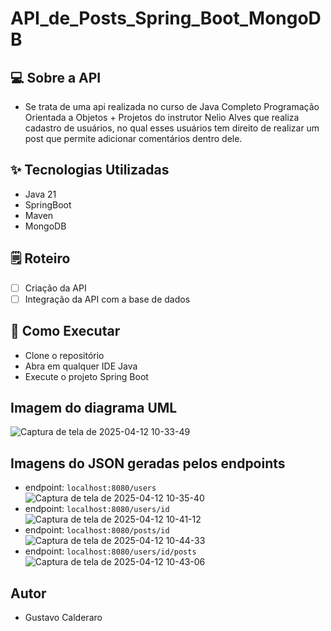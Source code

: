 # API_de_Posts_Spring_Boot_MongoDB

## 💻 Sobre a API
- Se trata de uma api realizada no curso de Java Completo Programação Orientada a Objetos + Projetos do instrutor Nelio Alves que realiza cadastro de usuários,
no qual esses usuários tem direito de realizar um post que permite adicionar comentários dentro dele.

## ✨ Tecnologias Utilizadas
- Java 21
- SpringBoot
- Maven
- MongoDB

## 🗒️ Roteiro
- [ ] Criação da API
- [ ] Integração da API com a base de dados

## 🚀 Como Executar
- Clone o repositório
- Abra em qualquer IDE Java
- Execute o projeto Spring Boot

## Imagem do diagrama UML
![Captura de tela de 2025-04-12 10-33-49](https://github.com/user-attachments/assets/11ba75db-f9fd-459b-b20b-83abf8b02518)

## Imagens do JSON geradas pelos endpoints
- endpoint: `localhost:8080/users`
![Captura de tela de 2025-04-12 10-35-40](https://github.com/user-attachments/assets/0a5a2c66-a9e9-4404-9cf8-f369756086ba)
- endpoint: `localhost:8080/users/id`
![Captura de tela de 2025-04-12 10-41-12](https://github.com/user-attachments/assets/f68b1ee2-6224-49cb-869a-c20a9487538b)
- endpoint: `localhost:8080/posts/id`
![Captura de tela de 2025-04-12 10-44-33](https://github.com/user-attachments/assets/297b31d8-1158-4531-879d-73eb0bae0ce9) 
- endpoint: `localhost:8080/users/id/posts`
![Captura de tela de 2025-04-12 10-43-06](https://github.com/user-attachments/assets/d14bb4c2-cb10-465d-8a6d-435ff5bb9a6c)

## Autor 
- Gustavo Calderaro 
